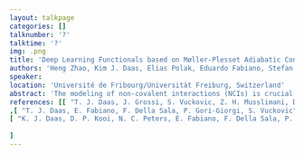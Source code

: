 ```yaml
---
layout: talkpage
categories: []
talknumber: '?'
talktime: '?'
img: .png
title: 'Deep Learning Functionals based on Møller-Plesset Adiabatic Connection for Non-Covalent Interactions'
authors: 'Heng Zhao, Kim J. Daas, Elias Polak, Eduardo Fabiano, Stefan Vuckovic'
speaker: 
location: 'Université de Fribourg/Universität Freiburg, Switzerland'
abstract: 'The modeling of non-covalent interactions (NCIs) is crucial in many areas of chemistry and material science, as these interactions often govern the structure, stability, and function of complex molecular systems. To improve pure quantum chemical simulations of NCIs, we propose an interpolation method along the Møller–Plesset adiabatic connection (MP AC), which approximates the correlation energy by combining MP2 at small coupling strengths and the strong-coupling limit of the MP AC. By leveraging deep learning techniques, we obtain models ensuring size-consistency and the accurate capture of NCIs, which particularly shines for pi-pi stacking dominated systems. While our models have the same cost as double hybrids, they offer major improvements over double hybrids for noncovalent interactions.'
references: [[ "T. J. Daas, J. Grossi, S. Vuckovic, Z. H. Musslimani, D. P. Kooi, M. Seidl, K.J.H Giesbertz, P. Gori-Giorgi", J. Chem. Phys. ,2020, 153, 214112]
,[ "T. J. Daas, E. Fabiano, F. Della Sala, P. Gori-Giorgi, S. Vuckovic", J. Phys. Chem. Lett. ,2021, 12, 4867],
[ "K. J. Daas, D. P. Kooi, N. C. Peters, E. Fabiano, F. Della Sala, P. Gori-Giorgi, Stefan Vuckovic", J. Phys. Chem. Lett. ,2023, 14, 8448]
    
]
---
```

